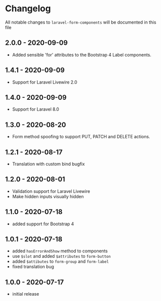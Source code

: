 # Changelog

All notable changes to `laravel-form-components` will be documented in this file

## 2.0.0 - 2020-09-09

- Added sensible 'for' attributes to the Bootstrap 4 Label components.

## 1.4.1 - 2020-09-09

- Support for Laravel Livewire 2.0

## 1.4.0 - 2020-09-09

- Support for Laravel 8.0

## 1.3.0 - 2020-08-20

- Form method spoofing to support PUT, PATCH and DELETE actions.

## 1.2.1 - 2020-08-17

- Translation with custom bind bugfix

## 1.2.0 - 2020-08-01

- Validation support for Laravel Livewire
- Make hidden inputs visually hidden

## 1.1.0 - 2020-07-18

- added support for Bootstrap 4

## 1.0.1 - 2020-07-18

- added `hasErrorAndShow` method to components
- use `$slot` and added `$attributes` to `form-button`
- added `$attibutes` to `form-group` and `form-label`
- fixed translation bug

## 1.0.0 - 2020-07-17

- initial release
